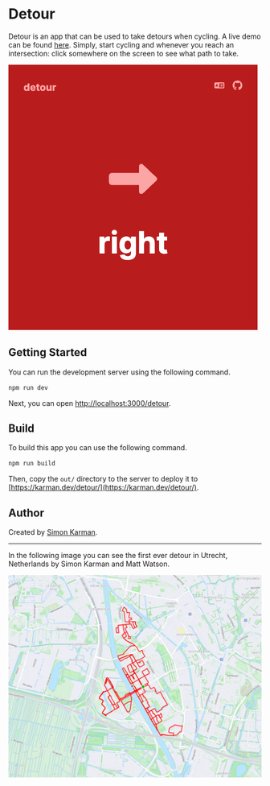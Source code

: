 # Detour
Detour is an app that can be used to take detours when cycling. A live demo can be found [here](https://karman.dev/detour/). Simply, start cycling and whenever you reach an intersection: click somewhere on the screen to see what path to take.

![App](./public/app.png)

## Getting Started
You can run the development server using the following command.
```bash
npm run dev
```
Next, you can open [http://localhost:3000/detour](http://localhost:3000/detour).

## Build
To build this app you can use the following command.
```bash
npm run build
```
Then, copy the `out/` directory to the server to deploy it to [https://karman.dev/detour/](https://karman.dev/detour/).

## Author
Created by [Simon Karman](https://www.simonkarman.nl).

--- 

In the following image you can see the first ever detour in Utrecht, Netherlands by Simon Karman and Matt Watson.

![Example Route](./public/route.png)
